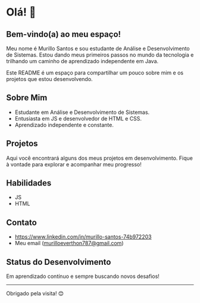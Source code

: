 # Olá! 👋

## Bem-vindo(a) ao meu espaço!

Meu nome é Murillo Santos e sou estudante de Análise e Desenvolvimento de Sistemas. Estou dando meus primeiros passos no mundo da tecnologia e trilhando um caminho de aprendizado independente em Java.

Este README é um espaço para compartilhar um pouco sobre mim e os projetos que estou desenvolvendo.

## Sobre Mim

*   Estudante em Análise e Desenvolvimento de Sistemas.
*   Entusiasta em JS e desenvolvedor de HTML e CSS.
*   Aprendizado independente e constante.

## Projetos

Aqui você encontrará alguns dos meus projetos em desenvolvimento. Fique à vontade para explorar e acompanhar meu progresso!

## Habilidades

*   JS
*   HTML

## Contato

*  https://www.linkedin.com/in/murillo-santos-74b972203
*   Meu email (murilloeverthon787@gmail.com)

## Status do Desenvolvimento

Em aprendizado contínuo e sempre buscando novos desafios!

---

Obrigado pela visita! 😊
